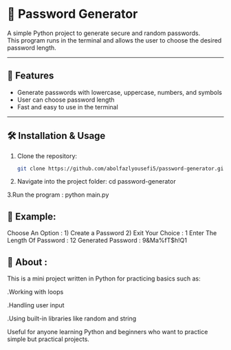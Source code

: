# 🔑 Password Generator

A simple Python project to generate secure and random passwords.  
This program runs in the terminal and allows the user to choose the desired password length.

---

## 🚀 Features
- Generate passwords with lowercase, uppercase, numbers, and symbols  
- User can choose password length  
- Fast and easy to use in the terminal  

---

## 🛠️ Installation & Usage

1. Clone the repository:
   ```bash
   git clone https://github.com/abolfazlyousefi5/password-generator.git
2. Navigate into the project folder:
cd password-generator

3.Run the program :
python main.py

## 📸 Example:
Choose An Option : 
    1) Create a Password
    2) Exit
Your Choice : 1
Enter The Length Of Password : 12
Generated Password : 9&Ma%fT$h!Q1

## 📌 About :
This is a mini project written in Python for practicing basics such as:

.Working with loops

.Handling user input

.Using built-in libraries like random and string

Useful for anyone learning Python and beginners who want to practice simple but practical projects.


